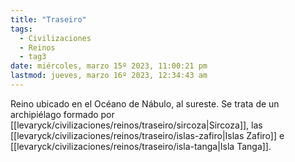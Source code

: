 ```yaml
---
title: "Traseiro"
tags:
  - Civilizaciones
  - Reinos
  - tag3
date: miércoles, marzo 15º 2023, 11:00:21 pm
lastmod: jueves, marzo 16º 2023, 12:34:43 am
---
```


Reino ubicado en el Océano de Nábulo, al sureste. Se trata de un archipiélago formado por [[levaryck/civilizaciones/reinos/traseiro/sircoza|Sircoza]], las [[levaryck/civilizaciones/reinos/traseiro/islas-zafiro|Islas Zafiro]] e [[levaryck/civilizaciones/reinos/traseiro/isla-tanga|Isla Tanga]].